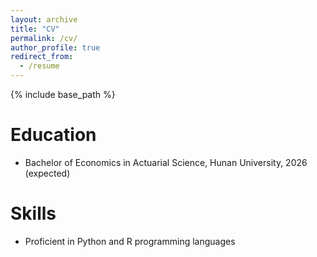 ```yaml
---
layout: archive
title: "CV"
permalink: /cv/
author_profile: true
redirect_from:
  - /resume
---
```


{% include base_path %}

Education
======
* Bachelor of Economics in Actuarial Science, Hunan University, 2026 (expected)

Skills
======
* Proficient in Python and R programming languages

